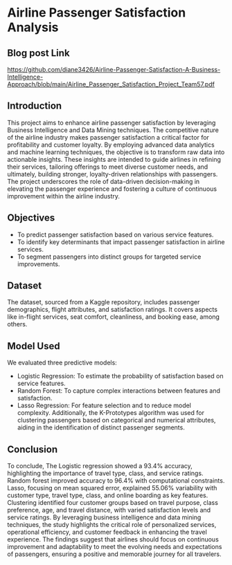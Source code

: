 # Airline Passenger Satisfaction Analysis

## Blog post Link
https://github.com/diane3426/Airline-Passenger-Satisfaction-A-Business-Intelligence-Approach/blob/main/Airline_Passenger_Satisfaction_Project_Team57.pdf

## Introduction
This project aims to enhance airline passenger satisfaction by leveraging Business Intelligence and Data Mining techniques. The competitive nature of the airline industry makes passenger satisfaction a critical factor for profitability and customer loyalty. By employing advanced data analytics and machine learning techniques, the objective is to transform raw data into actionable insights. These insights are intended to guide airlines in refining their services, tailoring offerings to meet diverse customer needs, and ultimately, building stronger, loyalty-driven relationships with passengers. The project underscores the role of data-driven decision-making in elevating the passenger experience and fostering a culture of continuous improvement within the airline industry.

## Objectives
- To predict passenger satisfaction based on various service features.
- To identify key determinants that impact passenger satisfaction in airline services.
- To segment passengers into distinct groups for targeted service improvements.

## Dataset
The dataset, sourced from a Kaggle repository, includes passenger demographics, flight attributes, and satisfaction ratings. It covers aspects like in-flight services, seat comfort, cleanliness, and booking ease, among others.

## Model Used
We evaluated three predictive models:
- Logistic Regression: To estimate the probability of satisfaction based on service features.
- Random Forest: To capture complex interactions between features and satisfaction.
- Lasso Regression: For feature selection and to reduce model complexity.
Additionally, the K-Prototypes algorithm was used for clustering passengers based on categorical and numerical attributes, aiding in the identification of distinct passenger segments.

## Conclusion
To conclude, The Logistic regression showed a 93.4% accuracy, highlighting the importance of travel type, class, and service ratings. Random forest improved accuracy to 96.4% with computational constraints. Lasso, focusing on mean squared error, explained 55.06% variability with customer type, travel type, class, and online boarding as key features. Clustering identified four customer groups based on travel purpose, class preference, age, and travel distance, with varied satisfaction levels and service ratings. By leveraging business intelligence and data mining techniques, the study highlights the critical role of personalized services, operational efficiency, and customer feedback in enhancing the travel experience. The findings suggest that airlines should focus on continuous improvement and adaptability to meet the evolving needs and expectations of passengers, ensuring a positive and memorable journey for all travelers.

